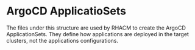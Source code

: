 # ArgoCD ApplicatioSets

The files under this structure are used by RHACM to create the ArgoCD ApplicationSets.
They define how applications are deployed in the target clusters, not the 
applications configurations.

